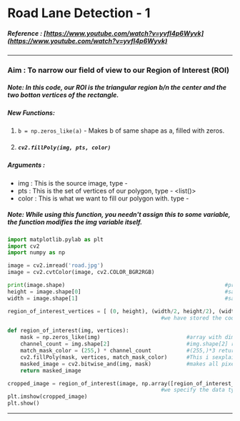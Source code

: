 # Road Lane Detection - 1
##### Reference : [https://www.youtube.com/watch?v=yvfI4p6Wyvk](https://www.youtube.com/watch?v=yvfI4p6Wyvk)
_________________________________________________________________________________________________________________________________________
### Aim : To narrow our field of view to our Region of Interest (ROI)
##### Note: In this code, our ROI is the triangular region b/n the center and the two botton vertices of the rectangle. 
##### New Functions:
1. `b = np.zeros_like(a)` - Makes b of same shape as a, filled with zeros.
2. ##### `cv2.fillPoly(img, pts, color)` 
##### Arguments :
* img : This is the source image, type - <numpy array>
* pts : This is the set of vertices of our polygon, type - <list(<tuples>)>
* color : This is what we want to fill our polygon with. type - <tuple>
##### Note: While using this function, you **needn't** assign this to some variable, the function modifies the img variable itself.

```python
import matplotlib.pylab as plt
import cv2
import numpy as np

image = cv2.imread('road.jpg')                                                      #y'all know what dis does
image = cv2.cvtColor(image, cv2.COLOR_BGR2RGB)                                      #and this too

print(image.shape)                                                  #prints the dimentions of our image array
height = image.shape[0]                                             #saving height in .... height!!
width = image.shape[1]                                              #saving width in .... width!!

region_of_interest_vertices = [ (0, height), (width/2, height/2), (width, height) ]
                                                #we have stored the coordinates of our ROI vertices in a list

def region_of_interest(img, vertices):
    mask = np.zeros_like(img)                           #array with dimentions of image initialised with zeros 
    channel_count = img.shape[2]                        #img.shape[2] represents the number of color channels (= 3 here)
    match_mask_color = (255,) * channel_count           #(255,)*3 returns (255, 255, 255)
    cv2.fillPoly(mask, vertices, match_mask_color)      #This i sexplained above
    masked_image = cv2.bitwise_and(img, mask)           #makes all pixels out of our ROI 0
    return masked_image

cropped_image = region_of_interest(image, np.array([region_of_interest_vertices], np.int32),)
                                                #we specify the data type to prevent misunderstandings...
plt.imshow(cropped_image)
plt.show()
```
_____________________________________________________________________________________________________________________________________
